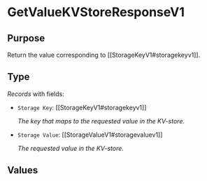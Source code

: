 # GetValueKVStoreResponseV1

## Purpose

<!-- --8<-- [start:purpose] -->
Return the value corresponding to [[StorageKeyV1#storagekeyv1]]. 
<!-- --8<-- [end:purpose] -->

## Type

<!-- --8<-- [start:type] -->
<div class="type" markdown>


*Records* with fields:
- `Storage Key`: [[StorageKeyV1#storagekeyv1]]

  *The key that maps to the requested value in the KV-store.*

- `Storage Value`: [[StorageValueV1#storagevaluev1]]

  *The requested value in the KV-store.*


</div>
<!-- --8<-- [end:type] -->

## Values

